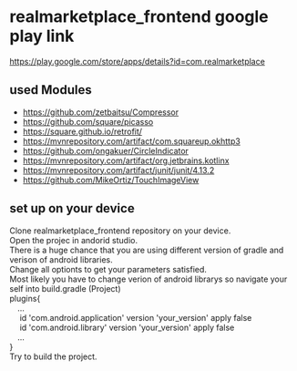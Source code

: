 # realmarketplace_frontend google play link
https://play.google.com/store/apps/details?id=com.realmarketplace

## used Modules
- https://github.com/zetbaitsu/Compressor<br />
- https://github.com/square/picasso<br />
- https://square.github.io/retrofit/<br />
- https://mvnrepository.com/artifact/com.squareup.okhttp3<br />
- https://github.com/ongakuer/CircleIndicator<br />
- https://mvnrepository.com/artifact/org.jetbrains.kotlinx<br />
- https://mvnrepository.com/artifact/junit/junit/4.13.2<br />
- https://github.com/MikeOrtiz/TouchImageView<br />
## set up on your device
Clone realmarketplace_frontend repository on your device.<br />
Open the projec in andorid studio. <br />
There is a huge chance that you are using different version of gradle and verison of android libraries.<br />
Change all optionts to get your parameters satisfied.<br />
Most likely you have to change verion of android librarys so navigate your self into build.gradle (Project)<br />
plugins{<br />
&emsp;...<br />
&emsp;    id 'com.android.application' version 'your_version' apply false<br />
&emsp;    id 'com.android.library' version 'your_version' apply false<br />
&emsp;...<br />
}<br />
Try to build the project.
